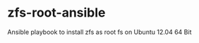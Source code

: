 zfs-root-ansible
================

Ansible playbook to install zfs as root fs on Ubuntu 12.04 64 Bit